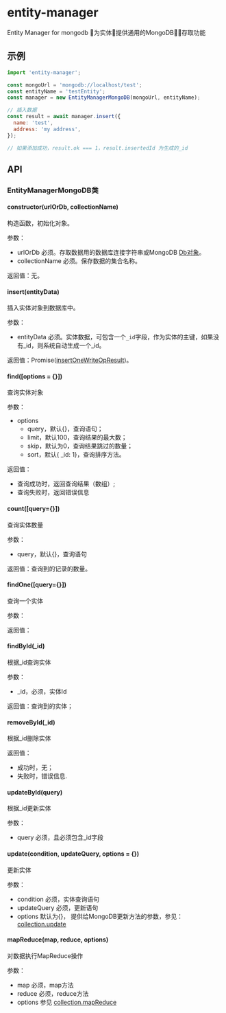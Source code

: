 # entity-manager
Entity Manager for mongodb
为实体提供通用的MongoDB存取功能

## 示例

```javascript
import 'entity-manager';

const mongoUrl = 'mongodb://localhost/test';
const entityName = 'testEntity';
const manager = new EntityManagerMongoDB(mongoUrl, entityName);

// 插入数据
const result = await manager.insert({
  name: 'test',
  address: 'my address',
});

// 如果添加成功，result.ok === 1，result.insertedId 为生成的_id

```

## API

### EntityManagerMongoDB类

#### constructor(urlOrDb, collectionName)

构造函数，初始化对象。

参数：
- urlOrDb 必须。存取数据用的数据库连接字符串或MongoDB [Db对象](http://mongodb.github.io/node-mongodb-native/2.2/api/Db.html)。
- collectionName 必须。保存数据的集合名称。

返回值：无。

#### insert(entityData)
插入实体对象到数据库中。

参数：
- entityData 必须。实体数据，可包含一个`_id`字段，作为实体的主键，如果没有_id，则系统自动生成一个_id。

返回值：Promise([insertOneWriteOpResult](http://mongodb.github.io/node-mongodb-native/2.2/api/Collection.html#~insertOneWriteOpResult))。

#### find([options = {}])

查询实体对象

参数：
- options
  - query，默认{}，查询语句；
  - limit，默认100，查询结果的最大数；
  - skip，默认为0，查询结果跳过的数量；
  - sort，默认{ _id: 1}，查询排序方法。

返回值：
- 查询成功时，返回查询结果（数组）;
- 查询失败时，返回错误信息

#### count([query={}])
查询实体数量

参数：
- query，默认{}，查询语句

返回值：查询到的记录的数量。

#### findOne([query={}])
查询一个实体

参数：

返回值：

#### findById(_id)
根据_id查询实体

参数：
- _id，必须，实体Id

返回值：查询到的实体；

#### removeById(_id)
根据_id删除实体

返回值：
- 成功时，无；
- 失败时，错误信息.

#### updateById(query)
根据_id更新实体

参数：
- query 必须，且必须包含_id字段

#### update(condition, updateQuery, options = {})
更新实体

参数：
- condition 必须，实体查询语句
- updateQuery 必须，更新语句
- options 默认为{}， 提供给MongoDB更新方法的参数，参见：[collection.update](http://mongodb.github.io/node-mongodb-native/2.2/api/Collection.html#update)

#### mapReduce(map, reduce, options)
对数据执行MapReduce操作

参数：
- map 必须，map方法
- reduce 必须，reduce方法
- options 参见 [collection.mapReduce](http://mongodb.github.io/node-mongodb-native/2.2/api/Collection.html#mapReduce)